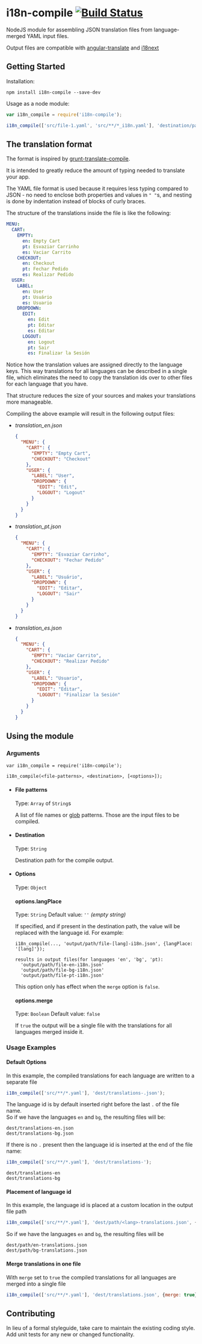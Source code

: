 # i18n-compile [![Build Status](https://travis-ci.org/stefan-dimitrov/i18n-compile.svg?branch=master)](https://travis-ci.org/stefan-dimitrov/i18n-compile)

NodeJS module for assembling JSON translation files from language-merged YAML input files.

Output files are compatible with [angular-translate](https://angular-translate.github.io/) and [i18next](http://i18next.com/)

## Getting Started

Installation:
```shell
npm install i18n-compile --save-dev
```

Usage as a node module:
```js
var i18n_compile = require('i18n-compile');

i18n_compile(['src/file-1.yaml', 'src/**/*_i18n.yaml'], 'destination/path/translation_[lang].json', {langPlace: '[lang]'});
```

## The translation format

The format is inspired by [grunt-translate-compile](https://www.npmjs.com/package/grunt-translate-compile).

It is intended to greatly reduce the amount of typing needed to translate your app.

The YAML file format is used because it requires less typing compared to JSON - no need to enclose both properties and values in `" "`s,
and nesting is done by indentation instead of blocks of curly braces.

The structure of the translations inside the file is like the following:
```yaml
MENU:
  CART:
    EMPTY:
      en: Empty Cart
      pt: Esvaziar Carrinho
      es: Vaciar Carrito
    CHECKOUT:
      en: Checkout
      pt: Fechar Pedido
      es: Realizar Pedido
  USER:
    LABEL:
      en: User
      pt: Usuário
      es: Usuario
    DROPDOWN:
      EDIT:
        en: Edit
        pt: Editar
        es: Editar
      LOGOUT:
        en: Logout
        pt: Sair
        es: Finalizar la Sesión
```

Notice how the translation values are assigned directly to the language keys.
This way translations for all languages can be described in a single file, which eliminates the need to copy
the translation ids over to other files for each language that you have.

That structure reduces the size of your sources and makes your translations more manageable.

Compiling the above example will result in the following output files:
- *translation_en.json*
  ```json
  {
    "MENU": {
      "CART": {
        "EMPTY": "Empty Cart",
        "CHECKOUT": "Checkout"
      },
      "USER": {
        "LABEL": "User",
        "DROPDOWN": {
          "EDIT": "Edit",
          "LOGOUT": "Logout"
        }
      }
    }
  }

  ```

- *translation_pt.json*
  ```json
  {
    "MENU": {
      "CART": {
        "EMPTY": "Esvaziar Carrinho",
        "CHECKOUT": "Fechar Pedido"
      },
      "USER": {
        "LABEL": "Usuário",
        "DROPDOWN": {
          "EDIT": "Editar",
          "LOGOUT": "Sair"
        }
      }
    }
  }

  ```

- *translation_es.json*
  ```json
  {
    "MENU": {
      "CART": {
        "EMPTY": "Vaciar Carrito",
        "CHECKOUT": "Realizar Pedido"
      },
      "USER": {
        "LABEL": "Usuario",
        "DROPDOWN": {
          "EDIT": "Editar",
          "LOGOUT": "Finalizar la Sesión"
        }
      }
    }
  }

  ```

## Using the module

### Arguments

```
var i18n_compile = require('i18n-compile');

i18n_compile(<file-patterns>, <destination>, [<options>]);
```

- #### File patterns
  Type: `Array` of `String`s
  
  A list of file names or [glob](https://github.com/isaacs/node-glob#glob-primer) patterns. 
  Those are the input files to be compiled.

- #### Destination
  Type: `String`
  
  Destination path for the compile output.

- #### Options
  Type: `Object`

  #### options.langPlace
  Type: `String`
  Default value: `''` *(empty string)*
  
  If specified, and if present in the destination path, the value will be replaced with the language id.
  For example:
  ```
  i18n_compile(..., 'output/path/file-[lang]-i18n.json', {langPlace: '[lang]'});
  
  results in output files(for languages 'en', 'bg', 'pt):
    'output/path/file-en-i18n.json'
    'output/path/file-bg-i18n.json'
    'output/path/file-pt-i18n.json'
  ```
  
  This option only has effect when the `merge` option is `false`.
  
  #### options.merge
  Type: `Boolean`
  Default value: `false`
  
  If `true` the output will be a single file with the translations for all languages merged inside it.

### Usage Examples

#### Default Options
In this example, the compiled translations for each language are written to a separate file

```js
i18n_compile(['src/**/*.yaml'], 'dest/translations-.json');
```
The language id is by default inserted right before the last `.` of the file name. <br>
So if we have the languages `en` and `bg`, the resulting files will be:
```
dest/translations-en.json
dest/translations-bg.json
```

If there is no `.` present then the language id is inserted at the end of the file name:
```js
i18n_compile(['src/**/*.yaml'], 'dest/translations-');
```
```
dest/translations-en
dest/translations-bg
```

#### Placement of language id
In this example, the language id is placed at a custom location in the output file path

```js
i18n_compile(['src/**/*.yaml'], 'dest/path/<lang>-translations.json', {langPlace: '<lang>'});
```

So if we have the languages `en` and `bg`, the resulting files will be
```
dest/path/en-translations.json
dest/path/bg-translations.json
```

#### Merge translations in one file
With `merge` set to `true` the compiled translations for all languages are merged into a single file

```js
i18n_compile(['src/**/*.yaml'], 'dest/translations.json', {merge: true});
```

## Contributing
In lieu of a formal styleguide, take care to maintain the existing coding style. Add unit tests for any new or changed functionality.
